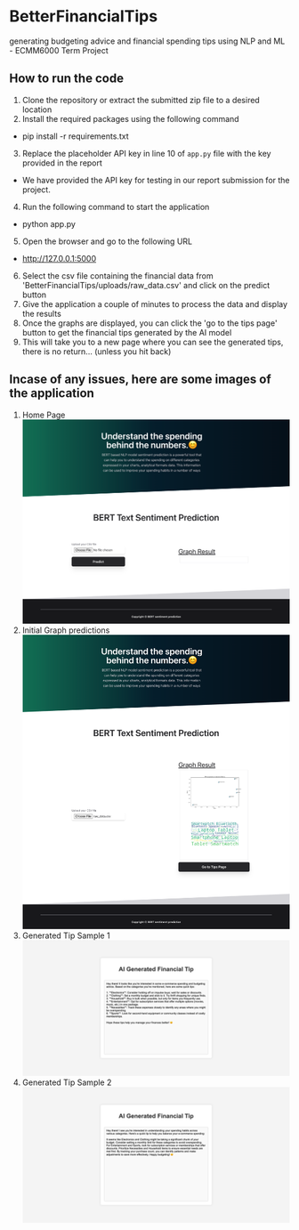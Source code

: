 # BetterFinancialTips
generating budgeting advice and financial spending tips using NLP and ML - ECMM6000 Term Project

## How to run the code
1. Clone the repository or extract the submitted zip file to a desired location
2. Install the required packages using the following command
- pip install -r requirements.txt
3. Replace the placeholder API key in line 10 of `app.py` file with the key provided in the report
- We have provided the API key for testing in our report submission for the project. 
4. Run the following command to start the application
- python app.py
5. Open the browser and go to the following URL
- http://127.0.0.1:5000
6. Select the csv file containing the financial data from 'BetterFinancialTips/uploads/raw_data.csv' and click on the predict button
7. Give the application a couple of minutes to process the data and display the results
8. Once the graphs are displayed, you can click the 'go to the tips page' button to get the financial tips generated by the AI model
9. This will take you to a new page where you can see the generated tips, there is no return... (unless you hit back)

## Incase of any issues, here are some images of the application
1. Home Page
![Home Page](demo_Images/Homepage_NLP.png)
2. Initial Graph predictions
![Graph Predictions](demo_Images/GraphResults_NLP.png)
3. Generated Tip Sample 1
![Generate Tips Sample 1](demo_Images/TipSample1_NLP.png)
4. Generated Tip Sample 2
![Generate Tips Sample 2](demo_Images/TipsSample2_NLP.png)
